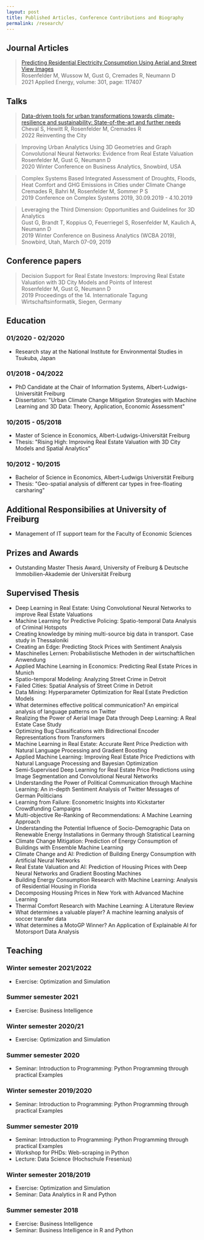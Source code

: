 ```yaml
---
layout: post
title: Published Articles, Conference Contributions and Biography
permalink: /research/
---
```


## Journal Articles

> [Predicting Residential Electricity Consumption Using Aerial and Street View Images](https://doi.org/10.1016/j.apenergy.2021.117407) <br> Rosenfelder M, Wussow M, Gust G, Cremades R, Neumann D <br> 2021 Applied Energy, volume: 301, page: 117407

## Talks

> [Data-driven tools for urban transformations towards climate-resilience and sustainability: State-of-the-art and further needs](https://reinventingthecity.dryfta.com/program-schedule/program/72/data-driven-tools-for-urban-transformations-towards-climate-resilience-and-sustainability-state-of-the-art-and-further-needs) <br> Cheval S, Hewitt R, Rosenfelder M, Cremades R <br> 2022 Reinventing the City

> Improving Urban Analytics Using 3D Geometries and Graph Convolutional Neural Networks: Evidence from Real Estate Valuation <br> Rosenfelder M, Gust G, Neumann D <br> 2020 Winter Conference on Business Analytics, Snowbird, USA

> Complex Systems Based Integrated Assessment of Droughts, Floods, Heat Comfort and GHG Emissions in Cities under Climate Change <br> Cremades R, Bahri M, Rosenfelder M, Sommer P S <br> 2019 Conference on Complex Systems 2019, 30.09.2019 - 4.10.2019

> Leveraging the Third Dimension: Opportunities and Guidelines for 3D Analytics <br> Gust G, Brandt T, Koppius O, Feuerriegel S, Rosenfelder M, Kaulich A, Neumann D <br> 2019 Winter Conference on Business Analytics (WCBA 2019), Snowbird, Utah, March 07-09, 2019

## Conference papers

> Decision Support for Real Estate Investors: Improving Real Estate Valuation with 3D City Models and Points of Interest <br> Rosenfelder M, Gust G, Neumann D <br> 2019 Proceedings of the 14. Internationale Tagung Wirtschaftsinformatik, Siegen, Germany

## Education

### 01/2020 - 02/2020

- Research stay at the National Institute for Environmental Studies in Tsukuba, Japan

### 01/2018 - 04/2022

- PhD Candidate at the Chair of Information Systems, Albert-Ludwigs-Universität Freiburg
- Dissertation: "Urban Climate Change Mitigation Strategies with Machine Learning and 3D Data: Theory, Application, Economic Assessment"

### 10/2015 - 05/2018

- Master of Science in Economics, Albert-Ludwigs-Universität Freiburg
- Thesis: "Rising High: Improving Real Estate Valuation with 3D City Models and Spatial Analytics"

### 10/2012 - 10/2015

- Bachelor of Science in Economics, Albert-Ludwigs Universität Freiburg
- Thesis: "Geo-spatial analysis of different car types in free-floating carsharing"

## Additional Responsibilies at University of Freiburg

- Management of IT support team for the Faculty of Economic Sciences

## Prizes and Awards

- Outstanding Master Thesis Award, University of Freiburg & Deutsche Immobilien-Akademie der Universität Freiburg

## Supervised Thesis

- Deep Learning in Real Estate: Using Convolutional Neural Networks to improve Real Estate Valuations
- Machine Learning for Predictive Policing: Spatio-temporal Data Analysis of Criminal Hotspots
- Creating knowledge by mining multi-source big data in transport. Case study in Thessaloniki
- Creating an Edge: Predicting Stock Prices with Sentiment Analysis
- Maschinelles Lernen: Probabilistische Methoden in der wirtschaftlichen Anwendung
- Applied Machine Learning in Economics: Predicting Real Estate Prices in Munich
- Spatio-temporal Modeling: Analyzing Street Crime in Detroit
- Failed Cities: Spatial Analysis of Street Crime in Detroit
- Data Mining: Hyperparameter Optimization for Real Estate Prediction Models
- What determines effective political communication? An empirical analysis of language patterns on Twitter
- Realizing the Power of Aerial Image Data through Deep Learning: A Real Estate Case Study
- Optimizing Bug Classifications with Bidirectional Encoder Representations from Transformers
- Machine Learning in Real Estate: Accurate Rent Price Prediction with Natural Language Processing and Gradient Boosting
- Applied Machine Learning: Improving Real Estate Price Predictions with Natural Language Processing and Bayesian Optimization
- Semi-Supervised Deep Learning for Real Estate Price Predictions using Image Segmentation and Convolutional Neural Networks
- Understanding the Power of Political Communication through Machine Learning: An in-depth Sentiment Analysis of Twitter Messages of German Politicians
- Learning from Failure: Econometric Insights into Kickstarter Crowdfunding Campaigns
- Multi-objective Re-Ranking of Recommendations: A Machine Learning Approach
- Understanding the Potential Influence of Socio-Demographic Data on Renewable Energy Installations in Germany through Statistical Learning
- Climate Change Mitigation: Prediction of Energy Consumption of Buildings with Ensemble Machine Learning
- Climate Change and AI: Prediction of Building Energy Consumption with Artificial Neural Networks
- Real Estate Valuation and AI: Prediction of Housing Prices with Deep Neural Networks and Gradient Boosting Machines
- Building Energy Consumption Research with Machine Learning: Analysis of Residential Housing in Florida
- Decomposing Housing Prices in New York with Advanced Machine Learning
- Thermal Comfort Research with Machine Learning: A Literature Review
- What determines a valuable player? A machine learning analysis of soccer transfer data
- What determines a MotoGP Winner? An Application of Explainable AI for Motorsport Data Analysis

## Teaching

### Winter semester 2021/2022

- Exercise: Optimization and Simulation

### Summer semester 2021

- Exercise: Business Intelligence

### Winter semester 2020/21

- Exercise: Optimization and Simulation

### Summer semester 2020

- Seminar: Introduction to Programming: Python Programming through practical Examples

### Winter semester 2019/2020

- Seminar: Introduction to Programming: Python Programming through practical Examples

### Summer semester 2019

- Seminar: Introduction to Programming: Python Programming through practical Examples
- Workshop for PHDs: Web-scraping in Python
- Lecture: Data Science (Hochschule Fresenius)

### Winter semester 2018/2019

- Exercise: Optimization and Simulation
- Seminar: Data Analytics in R and Python

### Summer semester 2018

- Exercise: Business Intelligence
- Seminar: Business Intelligence in R and Python
